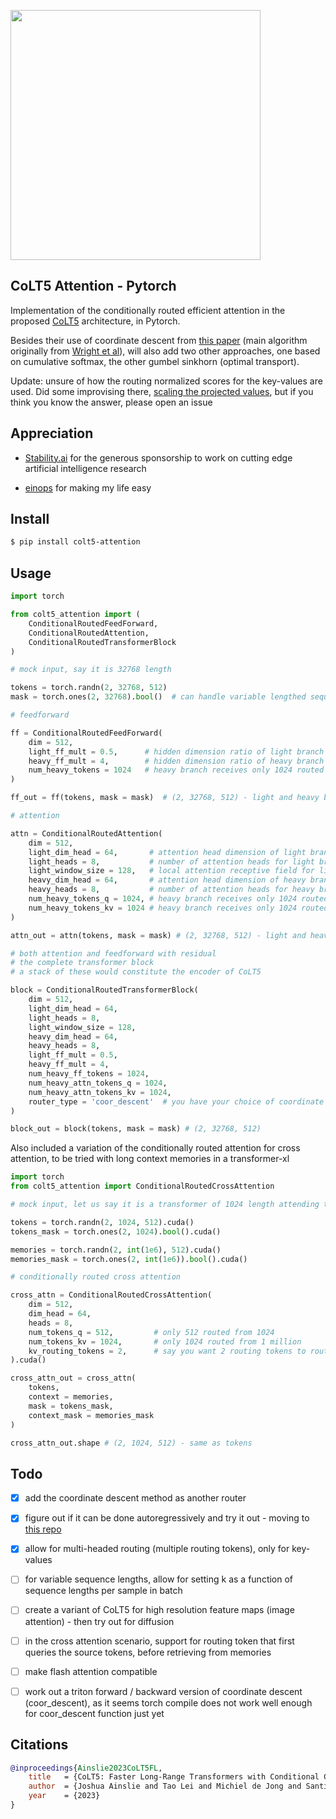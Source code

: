 <img src="./colt5.png" width="400px"></img>

## CoLT5 Attention - Pytorch

Implementation of the conditionally routed efficient attention in the proposed <a href="https://arxiv.org/abs/2303.09752">CoLT5</a> architecture, in Pytorch.

Besides their use of coordinate descent from <a href="https://arxiv.org/abs/2211.01267">this paper</a> (main algorithm originally from <a href="https://arxiv.org/abs/1502.04759">Wright et al</a>), will also add two other approaches, one based on cumulative softmax, the other gumbel sinkhorn (optimal transport).

Update: unsure of how the routing normalized scores for the key-values are used. Did some improvising there, <a href="https://github.com/lucidrains/CoLT5-attention/blob/main/colt5_attention/transformer_block.py#L86">scaling the projected values</a>, but if you think you know the answer, please open an issue

## Appreciation

- <a href="https://stability.ai/">Stability.ai</a> for the generous sponsorship to work on cutting edge artificial intelligence research

- <a href="https://github.com/arogozhnikov/einops">einops</a> for making my life easy

## Install

```bash
$ pip install colt5-attention
```

## Usage

```python
import torch

from colt5_attention import (
    ConditionalRoutedFeedForward,
    ConditionalRoutedAttention,
    ConditionalRoutedTransformerBlock
)

# mock input, say it is 32768 length

tokens = torch.randn(2, 32768, 512)
mask = torch.ones(2, 32768).bool()  # can handle variable lengthed sequences

# feedforward

ff = ConditionalRoutedFeedForward(
    dim = 512,
    light_ff_mult = 0.5,      # hidden dimension ratio of light branch
    heavy_ff_mult = 4,        # hidden dimension ratio of heavy branch
    num_heavy_tokens = 1024   # heavy branch receives only 1024 routed tokens of 32768
)

ff_out = ff(tokens, mask = mask)  # (2, 32768, 512) - light and heavy branch summed

# attention

attn = ConditionalRoutedAttention(
    dim = 512,
    light_dim_head = 64,       # attention head dimension of light branch
    light_heads = 8,           # number of attention heads for light branch
    light_window_size = 128,   # local attention receptive field for light
    heavy_dim_head = 64,       # attention head dimension of heavy branch
    heavy_heads = 8,           # number of attention heads for heavy branch
    num_heavy_tokens_q = 1024, # heavy branch receives only 1024 routed tokens of 32768
    num_heavy_tokens_kv = 1024 # heavy branch receives only 1024 routed tokens of 32768
)

attn_out = attn(tokens, mask = mask) # (2, 32768, 512) - light and heavy branch summed

# both attention and feedforward with residual
# the complete transformer block
# a stack of these would constitute the encoder of CoLT5

block = ConditionalRoutedTransformerBlock(
    dim = 512,
    light_dim_head = 64,
    light_heads = 8,
    light_window_size = 128,
    heavy_dim_head = 64,
    heavy_heads = 8,
    light_ff_mult = 0.5,
    heavy_ff_mult = 4,
    num_heavy_ff_tokens = 1024,
    num_heavy_attn_tokens_q = 1024,
    num_heavy_attn_tokens_kv = 1024,
    router_type = 'coor_descent'  # you have your choice of coordinate descent, as in paper - or 'sinkhorn' or 'cum_softmax'
)

block_out = block(tokens, mask = mask) # (2, 32768, 512)
```

Also included a variation of the conditionally routed attention for cross attention, to be tried with long context memories in a transformer-xl

```python
import torch
from colt5_attention import ConditionalRoutedCrossAttention

# mock input, let us say it is a transformer of 1024 length attending to 1 million context past memories

tokens = torch.randn(2, 1024, 512).cuda()
tokens_mask = torch.ones(2, 1024).bool().cuda()

memories = torch.randn(2, int(1e6), 512).cuda()
memories_mask = torch.ones(2, int(1e6)).bool().cuda()

# conditionally routed cross attention

cross_attn = ConditionalRoutedCrossAttention(
    dim = 512,
    dim_head = 64,
    heads = 8,
    num_tokens_q = 512,         # only 512 routed from 1024
    num_tokens_kv = 1024,       # only 1024 routed from 1 million
    kv_routing_tokens = 2,      # say you want 2 routing tokens to route different sets of key / values to the queries. 4 attention heads will be allocated to each routed set in this example (8 / 2)
).cuda()

cross_attn_out = cross_attn(
    tokens,
    context = memories,
    mask = tokens_mask,
    context_mask = memories_mask
)

cross_attn_out.shape # (2, 1024, 512) - same as tokens
```

## Todo

- [x] add the coordinate descent method as another router
- [x] figure out if it can be done autoregressively and try it out - moving to <a href="https://github.com/lucidrains/coordinate-descent-attention">this repo</a>
- [x] allow for multi-headed routing (multiple routing tokens), only for key-values

- [ ] for variable sequence lengths, allow for setting k as a function of sequence lengths per sample in batch
- [ ] create a variant of CoLT5 for high resolution feature maps (image attention) - then try out for diffusion
- [ ] in the cross attention scenario, support for routing token that first queries the source tokens, before retrieving from memories
- [ ] make flash attention compatible
- [ ] work out a triton forward / backward version of coordinate descent (coor_descent), as it seems torch compile does not work well enough for coor_descent function just yet

## Citations

```bibtex
@inproceedings{Ainslie2023CoLT5FL,
    title   = {CoLT5: Faster Long-Range Transformers with Conditional Computation},
    author  = {Joshua Ainslie and Tao Lei and Michiel de Jong and Santiago Ontan'on and Siddhartha Brahma and Yury Zemlyanskiy and David Uthus and Mandy Guo and James Lee-Thorp and Yi Tay and Yun-Hsuan Sung and Sumit Sanghai},
    year    = {2023}
}
```
